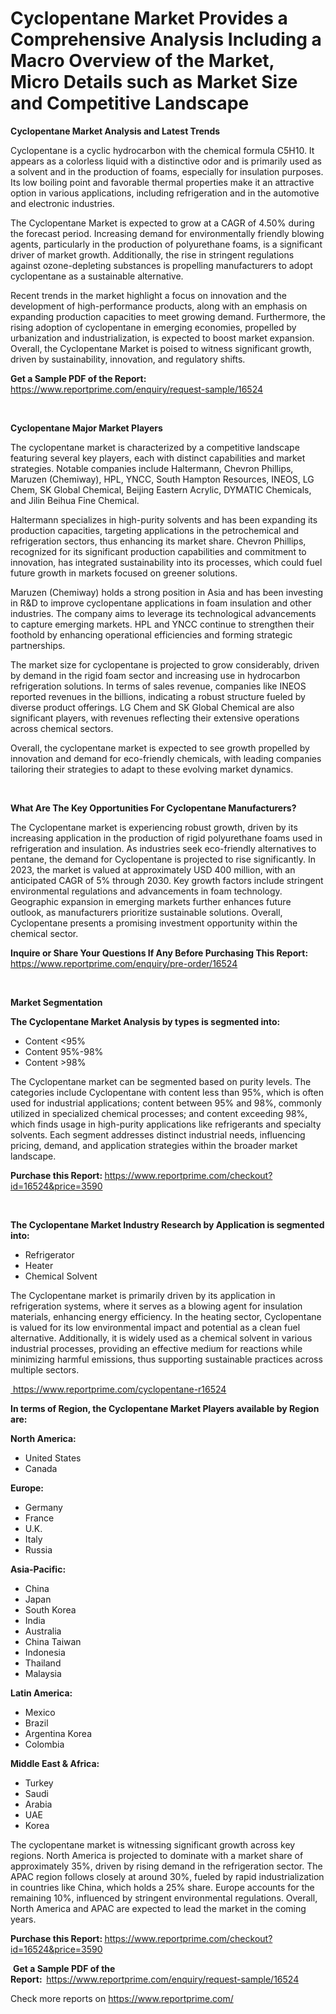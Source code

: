 <p><h1>Cyclopentane Market Provides a Comprehensive Analysis Including a Macro Overview of the Market, Micro Details such as Market Size and Competitive Landscape</h1></p><p><strong>Cyclopentane Market Analysis and Latest Trends</strong></p>
<p><p>Cyclopentane is a cyclic hydrocarbon with the chemical formula C5H10. It appears as a colorless liquid with a distinctive odor and is primarily used as a solvent and in the production of foams, especially for insulation purposes. Its low boiling point and favorable thermal properties make it an attractive option in various applications, including refrigeration and in the automotive and electronic industries.</p><p>The Cyclopentane Market is expected to grow at a CAGR of 4.50% during the forecast period. Increasing demand for environmentally friendly blowing agents, particularly in the production of polyurethane foams, is a significant driver of market growth. Additionally, the rise in stringent regulations against ozone-depleting substances is propelling manufacturers to adopt cyclopentane as a sustainable alternative.</p><p>Recent trends in the market highlight a focus on innovation and the development of high-performance products, along with an emphasis on expanding production capacities to meet growing demand. Furthermore, the rising adoption of cyclopentane in emerging economies, propelled by urbanization and industrialization, is expected to boost market expansion. Overall, the Cyclopentane Market is poised to witness significant growth, driven by sustainability, innovation, and regulatory shifts.</p></p>
<p><strong>Get a Sample PDF of the Report:&nbsp;</strong> <a href="https://www.reportprime.com/enquiry/request-sample/16524?utm_campaign=2889&utm_medium=2&utm_source=Github&utm_content=ia&utm_term=17032025&utm_id=cyclopentane">https://www.reportprime.com/enquiry/request-sample/16524</a></p>
<p>&nbsp;</p>
<p><strong>Cyclopentane Major Market Players</strong></p>
<p><p>The cyclopentane market is characterized by a competitive landscape featuring several key players, each with distinct capabilities and market strategies. Notable companies include Haltermann, Chevron Phillips, Maruzen (Chemiway), HPL, YNCC, South Hampton Resources, INEOS, LG Chem, SK Global Chemical, Beijing Eastern Acrylic, DYMATIC Chemicals, and Jilin Beihua Fine Chemical.</p><p>Haltermann specializes in high-purity solvents and has been expanding its production capacities, targeting applications in the petrochemical and refrigeration sectors, thus enhancing its market share. Chevron Phillips, recognized for its significant production capabilities and commitment to innovation, has integrated sustainability into its processes, which could fuel future growth in markets focused on greener solutions.</p><p>Maruzen (Chemiway) holds a strong position in Asia and has been investing in R&D to improve cyclopentane applications in foam insulation and other industries. The company aims to leverage its technological advancements to capture emerging markets. HPL and YNCC continue to strengthen their foothold by enhancing operational efficiencies and forming strategic partnerships.</p><p>The market size for cyclopentane is projected to grow considerably, driven by demand in the rigid foam sector and increasing use in hydrocarbon refrigeration solutions. In terms of sales revenue, companies like INEOS reported revenues in the billions, indicating a robust structure fueled by diverse product offerings. LG Chem and SK Global Chemical are also significant players, with revenues reflecting their extensive operations across chemical sectors.</p><p>Overall, the cyclopentane market is expected to see growth propelled by innovation and demand for eco-friendly chemicals, with leading companies tailoring their strategies to adapt to these evolving market dynamics.</p></p>
<p>&nbsp;</p>
<p><strong>What Are The Key Opportunities For Cyclopentane Manufacturers?</strong></p>
<p><p>The Cyclopentane market is experiencing robust growth, driven by its increasing application in the production of rigid polyurethane foams used in refrigeration and insulation. As industries seek eco-friendly alternatives to pentane, the demand for Cyclopentane is projected to rise significantly. In 2023, the market is valued at approximately USD 400 million, with an anticipated CAGR of 5% through 2030. Key growth factors include stringent environmental regulations and advancements in foam technology. Geographic expansion in emerging markets further enhances future outlook, as manufacturers prioritize sustainable solutions. Overall, Cyclopentane presents a promising investment opportunity within the chemical sector.</p></p>
<p><strong>Inquire or Share Your Questions If Any Before Purchasing This Report:</strong> <a href="https://www.reportprime.com/enquiry/pre-order/16524?utm_campaign=2889&utm_medium=2&utm_source=Github&utm_content=ia&utm_term=17032025&utm_id=cyclopentane">https://www.reportprime.com/enquiry/pre-order/16524</a></p>
<p>&nbsp;</p>
<p><strong>Market Segmentation</strong></p>
<p><strong>The Cyclopentane Market Analysis by types is segmented into:</strong></p>
<p><ul><li>Content <95%</li><li>Content 95%-98%</li><li>Content >98%</li></ul></p>
<p><p>The Cyclopentane market can be segmented based on purity levels. The categories include Cyclopentane with content less than 95%, which is often used for industrial applications; content between 95% and 98%, commonly utilized in specialized chemical processes; and content exceeding 98%, which finds usage in high-purity applications like refrigerants and specialty solvents. Each segment addresses distinct industrial needs, influencing pricing, demand, and application strategies within the broader market landscape.</p></p>
<p><strong>Purchase this Report:&nbsp;</strong><a href="https://www.reportprime.com/checkout?id=16524&price=3590&utm_campaign=2889&utm_medium=2&utm_source=Github&utm_content=ia&utm_term=17032025&utm_id=cyclopentane">https://www.reportprime.com/checkout?id=16524&price=3590</a></p>
<p>&nbsp;</p>
<p><strong>The Cyclopentane Market Industry Research by Application is segmented into:</strong></p>
<p><ul><li>Refrigerator</li><li>Heater</li><li>Chemical Solvent</li></ul></p>
<p><p>The Cyclopentane market is primarily driven by its application in refrigeration systems, where it serves as a blowing agent for insulation materials, enhancing energy efficiency. In the heating sector, Cyclopentane is valued for its low environmental impact and potential as a clean fuel alternative. Additionally, it is widely used as a chemical solvent in various industrial processes, providing an effective medium for reactions while minimizing harmful emissions, thus supporting sustainable practices across multiple sectors.</p></p>
<p><a href="https://www.reportprime.com/cyclopentane-r16524?utm_campaign=2889&utm_medium=2&utm_source=Github&utm_content=ia&utm_term=17032025&utm_id=cyclopentane">&nbsp;https://www.reportprime.com/cyclopentane-r16524</a></p>
<p><strong>In terms of Region, the Cyclopentane Market Players available by Region are:</strong></p>
<p>
    <p> <strong> North America: </strong>
        <ul>
            <li>United States</li>
            <li>Canada</li>
        </ul>
        </p> 
    <p> <strong> Europe: </strong>
        <ul>
            <li>Germany</li>
            <li>France</li>
            <li>U.K.</li>
            <li>Italy</li>
            <li>Russia</li>
        </ul>
        </p> 
    <p> <strong> Asia-Pacific: </strong>
        <ul>
            <li>China</li>
            <li>Japan</li>
            <li>South Korea</li>
            <li>India</li>
            <li>Australia</li>
            <li>China Taiwan</li>
            <li>Indonesia</li>
            <li>Thailand</li>
            <li>Malaysia</li>
        </ul>
        </p> 
    <p> <strong> Latin America: </strong>
        <ul>
            <li>Mexico</li>
            <li>Brazil</li>
            <li>Argentina Korea</li>
            <li>Colombia</li>
        </ul>
        </p> 
    <p> <strong> Middle East & Africa: </strong>
        <ul>
            <li>Turkey</li>
            <li>Saudi</li>
            <li>Arabia</li>
            <li>UAE</li>
            <li>Korea</li>
        </ul>
    </p>
    </p>
<p><p>The cyclopentane market is witnessing significant growth across key regions. North America is projected to dominate with a market share of approximately 35%, driven by rising demand in the refrigeration sector. The APAC region follows closely at around 30%, fueled by rapid industrialization in countries like China, which holds a 25% share. Europe accounts for the remaining 10%, influenced by stringent environmental regulations. Overall, North America and APAC are expected to lead the market in the coming years.</p></p>
<p><strong>Purchase this Report: </strong><a href="https://www.reportprime.com/checkout?id=16524&price=3590&utm_campaign=2889&utm_medium=2&utm_source=Github&utm_content=ia&utm_term=17032025&utm_id=cyclopentane">https://www.reportprime.com/checkout?id=16524&price=3590</a></p>
<p>&nbsp;<strong>Get a Sample PDF of the Report:&nbsp;&nbsp;</strong><a href="https://www.reportprime.com/enquiry/request-sample/16524?utm_campaign=2889&utm_medium=2&utm_source=Github&utm_content=ia&utm_term=17032025&utm_id=cyclopentane">https://www.reportprime.com/enquiry/request-sample/16524</a></p>
<p><strong></strong></p>
<p>Check more reports on <a href="https://www.reportprime.com/?utm_campaign=2889&utm_medium=2&utm_source=Github&utm_content=ia&utm_term=17032025&utm_id=cyclopentane">https://www.reportprime.com/</a></p>